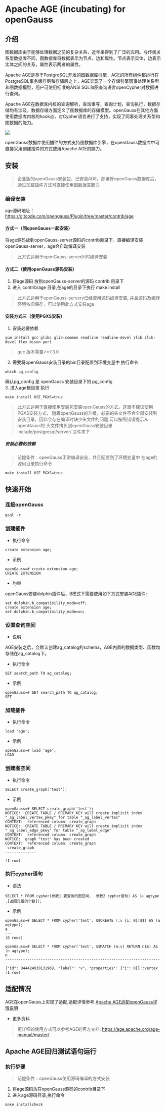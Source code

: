# Apache AGE (incubating) for openGauss

## 介绍
图数据库由于能够处理数据之前的复杂关系，近年来得到了广泛的应用。与传统关系型数据库不同，图数据库将数据表示为节点、边和属性。节点表示实体，边表示实体之间的关系，属性表示两者的属性。

Apache AGE是基于PostgreSQL开发的图数据库引擎，AGE的所有组件都运行在PostgreSQL事务缓存层和存储层之上，AGE实现了一个存储引擎同事处理关系型和图数据模型，用户可使用标准的ANSI SQL和图查询语言openCypher对数据进行查询。

Apache AGE在数据库内核的查询解析，查询重写，查询计划，查询执行，数据存储均有涉及，数据存储方面定义了图数据库的存储模型。openGauss在其他方面使用数据库内核的hook点，对Cypher语言进行了支持，实现了同事处理关系型和图数据的能力。

<a name="zh-cn_topic_0243295241_zh-cn_topic_0243253012_fig1128133574113"></a>
<div style="display:flex;justfy-content:center;">  
    <img src="figures/doc_img_AGE-think.png" style>
</div>

openGauss数据库使用插件的方式支持图数据库引擎，在openGauss数据库中可直接采用创建插件的方式使用Apache AGE的能力。

## 安装

> 企业版的openGauss安装包，已安装AGE，部署好openGauss数据库后，通过加载插件方式可直接使用图数据库能力

### 编译安装

age源码地址：https://gitcode.com/opengauss/Plugin/tree/master/contrib/age

#### 方式一（同openGauss一起安装）
将age源码放到openGauss-server源码的contrib目录下，直接编译安装openGauss-server，age会自动编译安装
> 此方式适用于openGauss-server同时编译安装

#### 方式二（使用openGauss源码安装）
1. 将age源码 放到openGauss-server的源码 contrib 目录下
2. 进入 contrib/age 目录,在age的目录下执行 make install
> 此方式适用于openGauss-servery已经使用源码编译安装, 并且源码及编译环境依旧保存，可以使用此方式安装age

#### 安装方式三（使用PGXS安装）
1. 安装必要依赖
```
yum install gcc glibc glib-common readline readline-devel zlib zlib-devel flex bison perl
```
> gcc 版本需要>=7.3.0
2. 需要将openGauss安装目录的bin目录配置到环境变量中 执行命令
```
which pg_config
```
确认pg_config 是 openGauss 安装目录下的 pg_config</br>
3. 进入age根目录 执行
```
make install USE_PGXS=true
```
> 此方式适用于直接使用安装包安装openGauss的方式。这里不建议使用PGXS安装方式， 随着openGauss的升级，必要的头文件不会全部安装到安装目录，因此会存在编译时缺少头文件的问题,可以按照错误提示从openGauss的 头文件拷贝到openGauss安装目录include/postgresql/server/ 文件夹下

##### 安装必要的依赖
> 前提条件：openGauss正常编译安装，并且配置到了环境变量中 在age的源码目录执行命令
```
make install USE_PGXS=true
```

## 快速开始

### 连接openGauss
```
gsql -r
```

### 创建插件

- 执行命令
```
create extension age;
```
- 示例
```
openGauss=# create extension age;
CREATE EXTENSION
```

- 约束

openGauss安装dolphin插件后，B模式下需要使用如下方式安装AGE插件:
```
set dolphin.b_compatibility_mode=off;
create extension age;
set dolphin.b_compatibility_mode=on;
```

### 设置查询空间
- 说明

AGE安装之后，会默认创建ag_catalog的schema，AGE内置的数据类型、函数均存储在ag_catalog下。
- 执行命令
```
SET search_path TO ag_catalog;
```
- 示例
```
openGauss=# SET search_path TO ag_catalog;
SET
```

### 加载插件
- 执行命令
```
load 'age';
```
- 示例
```
openGauss=# load 'age';
LOAD
```

### 创建图空间
- 执行命令
```
SELECT create_graph('test');
```
- 示例
```
openGauss=# SELECT create_graph('test');
NOTICE:  CREATE TABLE / PRIMARY KEY will create implicit index "_ag_label_vertex_pkey" for table "_ag_label_vertex"
CONTEXT:  referenced column: create_graph
NOTICE:  CREATE TABLE / PRIMARY KEY will create implicit index "_ag_label_edge_pkey" for table "_ag_label_edge"
CONTEXT:  referenced column: create_graph
NOTICE:  graph "test" has been created
CONTEXT:  referenced column: create_graph
 create_graph
--------------

(1 row)
```

### 执行cypher语句
- 语法
```
SELECT * FROM cypher(参数1 要查询的图空间,  参数2 cypher语句) AS (a agtype ,[返回元组的个数]);
```
- 示例
```
openGauss=# SELECT * FROM cypher('test', $$CREATE (:v {i: 0})$$) AS (a agtype);
a
---
(0 rows)

openGauss=# SELECT * FROM cypher('test', $$MATCH (n:v) RETURN n$$) AS (n agtype);
n
-----------------------------------------------------------------------
{"id": 844424930131969, "label": "v", "properties": {"i": 0}}::vertex
(1 row)
```

## 适配情况
AGE在openGauss上实现了适配,适配详情参考 [Apache AGE适配openGauss详情说明](Apache-AGE-Adaptation.md)

- 更多资料
> 更详细的使用方式可以参考AGE的官方文档: https://age.apache.org/age-manual/master/

## Apache AGE回归测试语句运行

### 执行步骤
> 前提条件：openGauss使用源码编译的方式安装
1. 将age源码放在openGauss源码的contrib目录下
2. 进入age源码目录,执行命令
```
make installcheck
```
